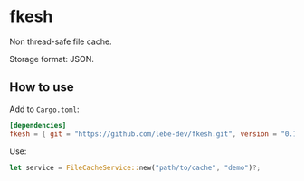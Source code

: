 # fkesh

Non thread-safe file cache.

Storage format: JSON.

## How to use

Add to `Cargo.toml`:

```toml
[dependencies]
fkesh = { git = "https://github.com/lebe-dev/fkesh.git", version = "0.1.0" }
```

Use:

```rust
let service = FileCacheService::new("path/to/cache", "demo")?;
```